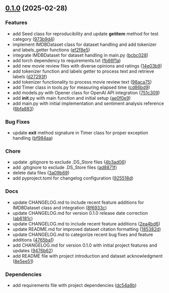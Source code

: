 <!-- insertion marker -->
<a name="0.1.0"></a>

## [0.1.0](https://github.com///compare/d270d12481f8b1d9ac2840b2ade2ea498a3f2168...0.1.0) (2025-02-28)

### Features

- add Seed class for reproducibility and update __getitem__ method for test category ([973b9d4](https://github.com///commit/973b9d46a7eec3f745146481326cbcee8de01b71))
- implement IMDBDataset class for dataset handling and add tokenizer and labels_getter functions ([ef2f8e5](https://github.com///commit/ef2f8e5a90174f124635322ebd20d05beb62492e))
- integrate IMDBDataset for dataset handling in main.py ([bcbc028](https://github.com///commit/bcbc0284baec1dcddd25e813cb57172e899c707d))
- add torch dependency to requirements.txt ([fb66f1a](https://github.com///commit/fb66f1a8d7622bd72f591ac5991de01c498658fa))
- add new movie review files with diverse opinions and ratings ([14e03b9](https://github.com///commit/14e03b9e1bb2643da18059c1996f12967d553e56))
- add tokenizer function and labels getter to process text and retrieve labels ([d27293f](https://github.com///commit/d27293f44c0de417b68132aba7fc299db201a1e7))
- add tokenizer functionality to process movie review text ([98aca75](https://github.com///commit/98aca75fa10cbff592f752e241faa10d4b188f8d))
- add Timer class in tools.py for measuring elapsed time ([cd86bd9](https://github.com///commit/cd86bd9d6a2a51fc3c06861eb573e19c779a50ce))
- add models.py with Opener class for OpenAI API integration ([751c309](https://github.com///commit/751c309cbf727871b9b344c43b0d6bde0c6ff470))
- add __init__.py with main function and initial setup ([ae0f0e9](https://github.com///commit/ae0f0e96c271203efe98e5afdb8fb125b8be9d9d))
- add main.py with initial implementation and sentiment analysis reference ([6bfa883](https://github.com///commit/6bfa8833efd26bd7451080f077f30929c4306bef))

### Bug Fixes

- update __exit__ method signature in Timer class for proper exception handling ([bf984aa](https://github.com///commit/bf984aa2626832e1e1bfca54bb90e156117ceb60))

### Chore

- update .gitignore to exclude .DS_Store files ([4b3ad06](https://github.com///commit/4b3ad06317175204ff814b4e0d94843e6c2032a6))
- add .gitignore to exclude .DS_Store files ([ad8871f](https://github.com///commit/ad8871fd628d59368adec221072bde78965d1654))
- delete data files ([3a09b69](https://github.com///commit/3a09b694a044fd76baefde588a8d15e2dc7ef8c6))
- add pyproject.toml for changelog configuration ([925518d](https://github.com///commit/925518dd69e036be778ae4a8f7343f6e643b3499))

### Docs

- update CHANGELOG.md to include recent feature additions for IMDBDataset class and integration ([8f6933c](https://github.com///commit/8f6933cb762c96958aca716dcec0c6834672449d))
- update CHANGELOG.md for version 0.1.0 release date correction ([ab6181c](https://github.com///commit/ab6181c653649cc8873cfbedf93c910142064086))
- update CHANGELOG.md to include recent feature additions ([2ea4bd6](https://github.com///commit/2ea4bd64e3d2471c179599c67b314df106d3a391))
- update README.md for improved dataset citation formatting ([185382d](https://github.com///commit/185382d68e246fbbb89f4748396a388e1a28bcb4))
- update CHANGELOG.md to categorize recent bug fixes and feature additions ([4765ba1](https://github.com///commit/4765ba193641d4394eb5a57d3775d2aba3c3623e))
- add CHANGELOG.md for version 0.1.0 with initial project features and updates ([9476b62](https://github.com///commit/9476b62677f22f1e0fe2d5ee999d08cae595f263))
- add README file with project introduction and dataset acknowledgment ([8e5ee51](https://github.com///commit/8e5ee511b030737d6d4b1bc9d7235cc272ee74b1))

### Dependencies

- add requirements file with project dependencies ([dc54a8b](https://github.com///commit/dc54a8b7d3ae27201f0975940423f19b4285b01e))

